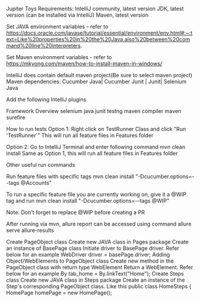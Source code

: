 Jupiter Toys
Requirements:
IntelliJ community, latest version
JDK, latest version (can be installed via IntelliJ)
Maven, latest version

Set JAVA environment variables - refer to https://docs.oracle.com/javase/tutorial/essential/environment/env.html#:~:text=Like%20properties%20in%20the%20Java,also%20between%20command%20line%20interpreters.

Set Maven environment variables - refer to https://mkyong.com/maven/how-to-install-maven-in-windows/

IntelliJ does contain default maven project(Be sure to select maven project) Maven dependencies: Cucumber Java| Cucumber Junit | Junit| Selenium Java

Add the following IntelliJ plugins

Framework Overview
selenium java
junit
testng
maven compiler
maven surefire

How to run tests
Option 1:
Right click on TestRunner Class and click "Run 'TestRunner'"
This will run all feature files in Features folder

Option 2:
Go to IntelliJ Terminal and enter following command
mvn clean install
Same as Option 1, this will run all feature files in Features folder

Other useful run commands

Run feature files with specific tags
mvn clean install "-Dcucumber.options=--tags @Accounts"

To run a specific feature file you are currently working on, give it a @WIP tag and run
mvn clean install "-Dcucumber.options=--tags @WIP"

Note: Don't forget to replace @WIP before creating a PR

After running via mvn, allure report can be accessed using command allure serve allure-results


Create PageObject class
Create new JAVA class in Pages package
Create an instance of BasePage class
Initiate driver to BasePage driver. Refer below for an example
WebDriver driver = basePage.driver;
Adding Object/WebElements to PageObject class
Create new method in the PageObject class with return type WebElement
Return a WebElement. Refer below for an example
  By tab_home = By.linkText("Home");
Create Steps class
Create new JAVA class in Steps package
Create an instance of the Step's corresponding PageObject class. Like this
  public class HomeSteps {
      HomePage homePage = new HomePage();
